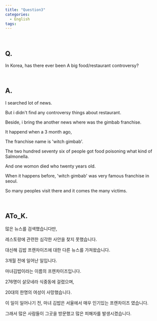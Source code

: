 ```yaml
---
title: "Question3"
categories:
  - English
tags:
---
```

<br>

<h2>
Q. 
</h2>

In Korea, has there ever been A big food/restaurant controversy?

<br>

<h2>
A. 
</h2>

I searched lot of news. 

But i didn't find any controversy things about restaurant. 

Beside, i bring the another news where was the gimbab franchise.

It happend when a 3 month ago, 

The franchise name is 'witch gimbab'. 

The two hundred seventy six of people got food poisoning what kind of Salmonella.

And one womon died who twenty years old. 

When it happens before, 'witch gimbab' was very famous franchise in seoul.

So many peoples visit there and it comes the many victims.



<br>
<h2>
ATo_K.
</h2>

많은 뉴스를 검색했습니다만, 

레스토랑에 관련한 심각한 사안을 찾지 못했습니다.

대신해 김밥 프랜차이즈에 대한 다른 뉴스를 가져왔습니다.

3개월 전에 일어난 일입니다.

마녀김밥이라는 이름의 프렌차이즈입니다.

276명이 살모네라 식중동에 걸렸으며, 

20대의 한명의 여성이 사망했습니다. 

이 일이 일어나기 전, 마녀 김밥은 서울에서 매우 인기있는 프랜차이즈 였습니다.

그래서 많은 사람들이 그곳을 방문했고 많은 피해자를 발생시켰습니다.




